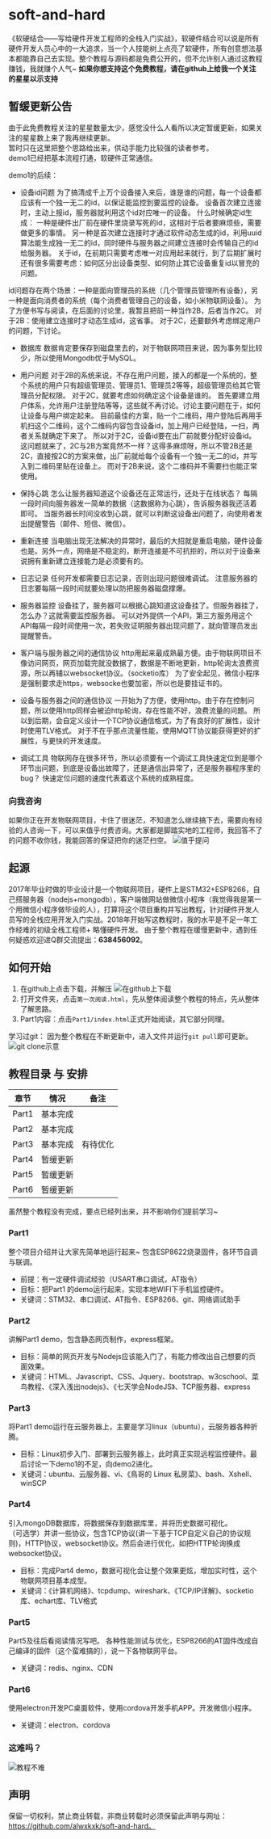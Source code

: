 # soft-and-hard
《软硬结合——写给硬件开发工程师的全栈入门实战》，软硬件结合可以说是所有硬件开发人员心中的一大追求，当一个人技能树上点亮了软硬件，所有创意想法基本都能靠自己去实现。整个教程与源码都是免费公开的，但不允许别人通过这教程赚钱，我就赚个人气~ __如果你想支持这个免费教程，请在github上给我一个关注的星星以示支持__

## 暂缓更新公告
由于此免费教程关注的星星数量太少，感觉没什么人看所以决定暂缓更新，如果关注的星星数上来了我再继续更新。  
暂时只在这里把整个思路给出来，供动手能力比较强的读者参考。  
demo1已经把基本流程打通，软硬件正常通信。  

demo1的后续：
- 设备id问题
为了搞清成千上万个设备接入来后，谁是谁的问题，每一个设备都应该有一个独一无二的id，以保证能监控到要监控的设备。
设备首次建立连接时，主动上报id，服务器就利用这个id对应唯一的设备。
什么时候确定id生成：
一种是硬件出厂前在硬件里烧录写死的id，这相对于后者要麻烦些，需要做更多的事情。
另一种是首次建立连接时才通过软件动态生成的id，利用uuid算法能生成独一无二的id，同时硬件与服务器之间建立连接时会传输自己的id给服务器。
关于id，在前期只需要考虑唯一对应用起来就行，到了后期扩展时还有很多需要考虑：如何区分出设备类型、如何防止其它设备重复id以冒充的问题。

id问题存在两个场景：一种是面向管理员的系统（几个管理员管理所有设备），另一种是面向消费者的系统（每个消费者管理自己的设备，如小米物联网设备）。
为了方便书写与阅读，在后面的讨论里，我暂且把前一种当作2B，后者当作2C。
对于2B：使用建立连接时才动态生成id，这省事。
对于2C，还要额外考虑绑定用户的问题，下讨论。

- 数据库
数据肯定要保存到磁盘里去的，对于物联网项目来说，因为事务型比较少，所以使用Mongodb优于MySQL。

- 用户问题
对于2B的系统来说，不存在用户问题，接入的都是一个系统的，整个系统的用户只有超级管理员、管理员1、管理员2等等，超级管理员给其它管理员分配权限。
对于2C，就要考虑如何确定这个设备是谁的。
首先要建立用户体系，允许用户注册登陆等等，这些就不再讨论。讨论主要问题在于，如何让设备与用户绑定起来。
目前最佳的方案，贴一个二维码，用户登陆后再用手机扫这个二维码，这个二维码内容包含设备id，加上用户已经登陆，一扫，两者关系就确定下来了。
所以对于2C，设备id要在出厂前就要分配好设备id。
这问题就来了，2C与2B方案竟然不一样？这得多麻烦呀，所以不管2B还是2C，直接按2C的方案来做，出厂前就给每个设备有一个独一无二的id，并写入到二维码里贴在设备上。
而对于2B来说，这个二维码并不需要扫也能正常使用。

- 保持心跳
怎么让服务器知道这个设备还在正常运行，还处于在线状态？ 每隔一段时间向服务器发一简单的数据（这数据称为心跳），告诉服务器我还活着即可。
当服务器长时间没收到心跳，就可以判断这设备出问题了，向使用者发出提醒警告（邮件、短信、微信）。

- 重新连接
当电脑出现无法解决的异常时，最后的大招就是重启电脑，硬件设备也是。另外一点，网络是不稳定的，断开连接是不可抗拒的，所以对于设备来说拥有重新建立连接能力是必须要有的。

- 日志记录
任何开发都需要日志记录，否则出现问题很难调试。
注意服务器的日志要每隔一段时间就要处理以防把服务器磁盘撑爆。

- 服务器监控
设备挂了，服务器可以根据心跳知道这设备挂了。但服务器挂了，怎么办？这就需要监控服务器。
可以对外提供一个API，第三方服务用这个API每隔一段时间使用一次，若失败证明服务器出现问题了，就向管理员发出提醒警告。

- 客户端与服务器之间的通信协议
http用起来最成熟最方便。由于物联网项目不像访问网页，网页加载完就没数据了，数据是不断地更新，http轮询太浪费资源，所以再辅以websocket协议。（socketio库）
为了安全起见，微信小程序是强制要求走https，websocke也要加密，所以也是要挂证书的。

- 设备与服务器之间的通信协议
一开始为了方便，使用http。由于存在控制问题，所以使用http同样会被迫http轮询，存在性能不好，浪费流量的问题。
所以到后期，会自定义设计一个TCP协议通信格式，为了有良好的扩展性，设计时使用TLV格式。
对于不在乎那点流量性能，使用MQTT协议能获得更好的扩展性，与更快的开发速度。

- 调试工具
物联网存在很多环节，所以必须要有一个调试工具快速定位到是哪个环节出问题，到底是设备出故障了，还是通信出异常了，还是服务器程序里的bug？
快速定位问题的速度代表着这个系统的成熟程度。


### 向我咨询
如果你正在开发物联网项目，卡住了很迷茫，不知道怎么继续搞下去，需要向有经验的人咨询一下，可以来值乎付费咨询。大家都是脚踏实地的工程师，我回答不了的问题不收你钱，我能回答的保证把你的迷茫扫空。
![值乎提问](http://ww1.sinaimg.cn/large/005BIQVbgy1ft1c0p6d4uj30e50idn0d.jpg)


## 起源
2017年毕业时做的毕业设计是一个物联网项目，硬件上是STM32+ESP8266，自己搭服务器（nodejs+mongodb），客户端做网站做微信小程序（我觉得我是第一个用微信小程序做毕设的人），打算将这个项目重构并写出教程，针对硬件开发人员写的全栈应用开发入门实战。2018年开始写这教程时，我的水平是不足一年工作经难的初级全栈工程师+ 略懂硬件开发。
由于整个教程在缓慢更新中，遇到任何疑惑欢迎进Q群交流提出：__638456092__。
## 如何开始
1. 在github上点击下载，并解压
![在github上下载](http://ww1.sinaimg.cn/large/005BIQVbgy1fsr38x82u2j31hc0t4adw.jpg)
2. 打开文件夹，点击`第一次阅读.html`，先从整体阅读整个教程的特点，先从整体了解思路。
3. Part1内容：点击`Part1/index.html`正式开始阅读，其它部分同理。

学习过git：
因为整个教程在不断更新中，进入文件并运行`git pull`即可更新。
![git clone示意](http://ww1.sinaimg.cn/large/005BIQVbgy1fqtnqg91l9g31h30rmu0z.gif)

## 教程目录 与 安排
章节 | 情况 | 备注
------------ | ------------- | -------------
Part1 | 基本完成 |
Part2 | 基本完成 |
Part3 | 基本完成 |有待优化
Part4 | 暂缓更新 | 
Part5 | 暂缓更新 | 
Part6 | 暂缓更新 | 

虽然整个教程没有完成，要点已经列出来，并不影响你们提前学习~
### Part1
整个项目介绍并让大家先简单地运行起来~ 包含ESP8622烧录固件，各环节自调与联调。
- 前提：有一定硬件调试经验（USART串口调试，AT指令）
- 目标：把Part1 的demo运行起来，实现本地WIFI下手机监控硬件。
- 关键词：STM32、串口调试、AT指令、ESP8266、git、网络调试助手
### Part2
讲解Part1 demo，包含静态网页制作，express框架。
- 目标：简单的网页开发与Nodejs应该能入门了，有能力修改出自己想要的页面效果。
- 关键词：HTML、Javascript、CSS、Jquery、bootstrap、w3cschool、菜鸟教程、《深入浅出nodejs》、《七天学会NodeJS》、TCP服务器、express
### Part3
将Part1 demo运行在云服务器上，主要是学习linux（ubuntu），云服务器各种折腾。
- 目标：Linux初步入门、部署到云服务器上，此时真正实现远程监控硬件。最后讨论一下demo1的不足，向demo2进化。
- 关键词：ubuntu、云服务器、vi、《鳥哥的 Linux 私房菜》、bash、Xshell、winSCP
### Part4
引入mongoDB数据库，将数据保存到数据库里，并将历史数据可视化。  
（可选学）并讲一些协议，包含TCP协议(讲一下基于TCP自定义自己的协议规则)，HTTP协议，websocket协议。然后会进行优化，如把HTTP轮询换成websocket协议。
- 目标：完成Part4 demo，数据可视化会让整个效果更炫，增加实时性，这个物联网项目基本成型。
- 关键词：《计算机网络》、tcpdump、wireshark、《TCP/IP详解》、socketio库、echart库、TLV格式
### Part5
Part5及往后看阅读情况写吧。
各种性能测试与优化，ESP8266的AT固件改成自己编译的固件（这个蛮难搞的），说一下各物联网平台。
- 关键词：redis、nginx、CDN
### Part6
使用electron开发PC桌面软件，使用cordova开发手机APP。开发微信小程序。
- 关键词：electron、cordova
### 这难吗？
![教程不难](http://ww1.sinaimg.cn/large/005BIQVbgy1fss6qz59w6j30jj0a2t9h.jpg)

## 声明
保留一切权利，禁止商业转载，非商业转载时必须保留此声明与网址：https://github.com/alwxkxk/soft-and-hard。



